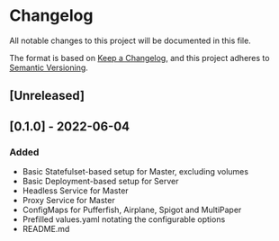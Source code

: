 # Changelog
All notable changes to this project will be documented in this file.

The format is based on [Keep a Changelog](https://keepachangelog.com/en/1.0.0/),
and this project adheres to [Semantic Versioning](https://semver.org/spec/v2.0.0.html).

## [Unreleased]

## [0.1.0] - 2022-06-04
### Added
- Basic Statefulset-based setup for Master, excluding volumes
- Basic Deployment-based setup for Server
- Headless Service for Master
- Proxy Service for Master
- ConfigMaps for Pufferfish, Airplane, Spigot and MultiPaper
- Prefilled values.yaml notating the configurable options
- README.md
